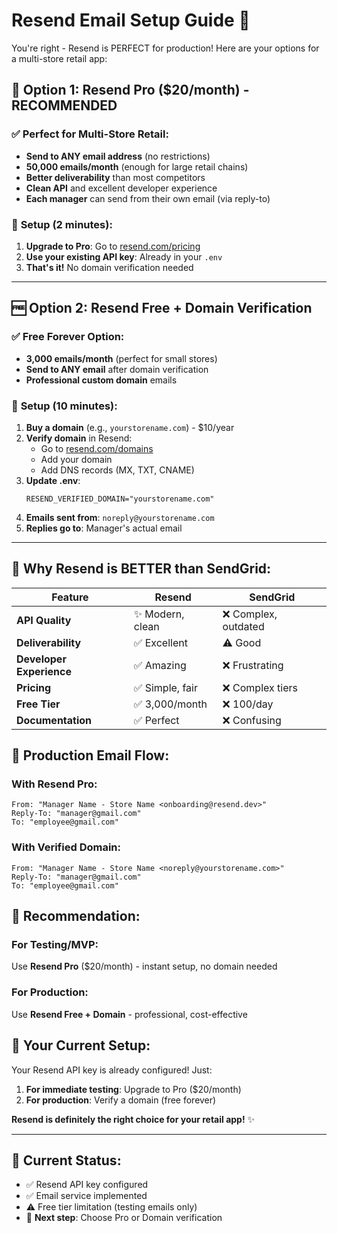 # Resend Email Setup Guide 📧

You're right - Resend is PERFECT for production! Here are your options for a multi-store retail app:

## 🚀 **Option 1: Resend Pro ($20/month) - RECOMMENDED**

### ✅ **Perfect for Multi-Store Retail:**
- **Send to ANY email address** (no restrictions)
- **50,000 emails/month** (enough for large retail chains)
- **Better deliverability** than most competitors
- **Clean API** and excellent developer experience
- **Each manager** can send from their own email (via reply-to)

### 🎯 **Setup (2 minutes):**
1. **Upgrade to Pro**: Go to [resend.com/pricing](https://resend.com/pricing)
2. **Use your existing API key**: Already in your `.env`
3. **That's it!** No domain verification needed

---

## 🆓 **Option 2: Resend Free + Domain Verification**

### ✅ **Free Forever Option:**
- **3,000 emails/month** (perfect for small stores)
- **Send to ANY email** after domain verification
- **Professional custom domain** emails

### 🎯 **Setup (10 minutes):**
1. **Buy a domain** (e.g., `yourstorename.com`) - $10/year
2. **Verify domain** in Resend:
   - Go to [resend.com/domains](https://resend.com/domains)
   - Add your domain
   - Add DNS records (MX, TXT, CNAME)
3. **Update .env**:
   ```
   RESEND_VERIFIED_DOMAIN="yourstorename.com"
   ```
4. **Emails sent from**: `noreply@yourstorename.com`
5. **Replies go to**: Manager's actual email

---

## 🎯 **Why Resend is BETTER than SendGrid:**

| Feature | Resend | SendGrid |
|---------|--------|----------|
| **API Quality** | ✨ Modern, clean | ❌ Complex, outdated |
| **Deliverability** | ✅ Excellent | ⚠️ Good |
| **Developer Experience** | ✅ Amazing | ❌ Frustrating |
| **Pricing** | ✅ Simple, fair | ❌ Complex tiers |
| **Free Tier** | ✅ 3,000/month | ❌ 100/day |
| **Documentation** | ✅ Perfect | ❌ Confusing |

## 🏪 **Production Email Flow:**

### **With Resend Pro:**
```
From: "Manager Name - Store Name <onboarding@resend.dev>"
Reply-To: "manager@gmail.com"
To: "employee@gmail.com"
```

### **With Verified Domain:**
```
From: "Manager Name - Store Name <noreply@yourstorename.com>"
Reply-To: "manager@gmail.com"  
To: "employee@gmail.com"
```

## 🚀 **Recommendation:**

### **For Testing/MVP:** 
Use **Resend Pro** ($20/month) - instant setup, no domain needed

### **For Production:**
Use **Resend Free + Domain** - professional, cost-effective

## 🎉 **Your Current Setup:**
Your Resend API key is already configured! Just:

1. **For immediate testing**: Upgrade to Pro ($20/month)
2. **For production**: Verify a domain (free forever)

**Resend is definitely the right choice for your retail app!** ✨

---

## 🔧 **Current Status:**
- ✅ Resend API key configured
- ✅ Email service implemented  
- ⚠️ Free tier limitation (testing emails only)
- 🎯 **Next step**: Choose Pro or Domain verification